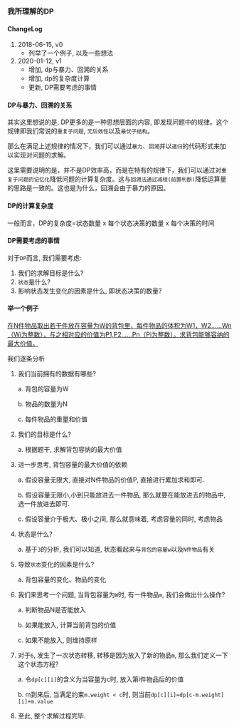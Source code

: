 ### 我所理解的DP

#### ChangeLog

1. 2018-06-15, v0
	* 列举了一个例子, 以及一些想法
2. 2020-01-12, v1
	* 增加, dp与暴力、回溯的关系
	* 增加, dp的复杂度计算
	* 更新, DP需要考虑的事情

#### DP与暴力、回溯的关系

其实这里想说的是, DP更多的是一种思想层面的内容, 即发现问题中的规律。这个规律即我们常说的`重复子问题`, `无后效性`以及`最优子结构`。

那么在满足上述规律的情况下，我们可以通过`暴力`、`回溯`并以`递归`的代码形式来加以实现对问题的求解。

这里需要说明的是，并不是DP效率高，而是在特有的规律下，我们可以通过对`重复子问题的记忆化`降低问题的计算复杂度。这与`回溯法通过减枝(前置判断)`降低运算量的思路是一致的。这也是为什么，回溯会由于暴力的原因。



#### DP的计算复杂度

一般而言，DP的复杂度=状态数量 x 每个状态决策的数量 x 每个决策的时间

#### DP需要考虑的事情

对于`DP`而言, 我们需要考虑:

1. 我们的求解目标是什么?
2. `状态`是什么?
3. 影响状态发生变化的因素是什么, 即状态决策的数量?


#### 举一个例子

[在N件物品取出若干件放在容量为W的背包里，每件物品的体积为W1，W2……Wn（Wi为整数），与之相对应的价值为P1,P2……Pn（Pi为整数）。求背包能够容纳的最大价值。](http://www.51nod.com/onlineJudge/questionCode.html#!problemId=1085)


我们逐条分析

1. 我们当前拥有的数据有哪些?

	a. 背包的容量为W
	
	b. 物品的数量为N
	
	c. 每件物品的重量和价值

2. 我们的目标是什么?

    a. 根据题干, 求解背包容纳的最大价值

3. 进一步思考, 背包容量的最大价值的依赖

    a. 假设容量无限大, 直接对N件物品的价值P, 直接进行累加求和即可.

    b. 假设容量无限小,小到只能放进去一件物品, 那么就要在能放进去的物品中, 选一件放进去即可.
    
    c. 假设容量介于极大、极小之间, 那么就意味着, 考虑容量的同时, 考虑物品

4. 状态是什么?

    a. 基于`3`的分析, 我们可以知道, 状态看起来与`背包的容量w`以及`N件物品`有关

5. 导致`状态`变化的因素是什么?

    a. 背包容量的变化、物品的变化

6. 我们来思考一个问题, 当背包容量为`W`时, 有一件物品`m`, 我们会做出什么操作?

    a. 判断物品N是否能放入

    b. 如果能放入, 计算当前背包的价值

    c. 如果不能放入, 则维持原样

7. 对于`6`, 发生了一次状态转移, 转移是因为放入了新的物品`m`, 那么我们定义一下这个状态方程?

    a. 令`dp[c][i]`的含义为当容量为c时, 放入第i件物品后的价值
    
    b. m到来后, 当满足约束`m.weight < c`时, 则当前`dp[c][i]=dp[c-m.weight][i]+m.value`

8. 至此, 整个求解过程完毕.


